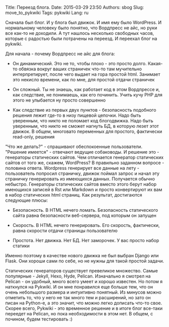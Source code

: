 Title: Переезд блога.
Date: 2015-03-29 23:50
Authors: sbog
Slug: move_to_pykwiki
Tags: pykwiki
Lang: ru

Сначала был блог. И у блога был движок. И имя ему было WordPress. И нормальному
человеку было понятно, что Вордпресс не айс, но руки все как-то не доходили. А
тут нашлось несколько свободных часов, которые с радостью были потрачены на
переезд. И переехал блог на pykwiki.

Для начала - почему Вордпресс не айс для блога:

* Он динамический. Это не то, чтобы плохо - это просто долго. Какая-то обвязка
вокруг ваших страничек что-то там мучительно интерпретирует, после чего выдает
на гора простой html. Занимает это некисло времени, как по мне, для простой
отдачи страничек

* Он сложный. Ты не знаешь, как работает код в этом Вордпрессе и, как следствие,
не понимаешь, как его починить. Учить кучу PHP для этого не улыбается ну
просто совершенно

* Как следствие из первых двух пунктов - безопасность подобного решения лежит
где-то в низу пищевой цепочки. Надо быть уверенным, что никто не поломает код
блогодвижка. Надо быть уверенным, что никто не сможет нагнуть БД, в которую
лезет этот движок. В общем, многовато переменных для простого, фактически
read-only, решения


"Что же делать?" - спрашивают обеспокоенные пользователи. "Решение имеется" - 
отвечают ведущие собаководы. И решение это - генераторы статических сайтов.
Чем отличается генератор статических сайтов от того же, скажем, WordPress? В
правильно заданном вопросе - половина ответа. Wordpress генерирует все данные
на лету - пользователь попросил страничку, движок поймал запрос и начал эту
страничку генерировать из имеющихся данных. Получается обычно небыстро.
Генераторы статических сайтов вместо этого берут набор имеющихся записей в 
Rst или Markdown и просто конвертируют их вам в набор статических html страниц.
Как результат, достигаются следующие плюсы:

* Безопасность. В HTML нечего ломать. Безопасность статического сайта равна
безопасности веб-сервера, под которым он запущен

* Скорость. В HTML нечего генерировать. Его скорость, фактически, равна
скорости отдачи страницы пользователю

* Простота. Нет движка. Нет БД. Нет заморочек. У вас просто набор статики

Именно поэтому в качестве нового движка не был выбран Django или Flask. Они
хороши сами по себе, но не нужны для такой простой задачи.

Статических генераторов существует превеликое множество. Самые популярные -
Jekyll, Hexo, Hyde, Pelican. Изначально я смотрел на Pelican - он удобный,
много всего умеет и хорошо известен. Но потом я наткнулся на Pykwiki. И он
мне понравился еще больше тем, что он очень небольшого размера и интуитивно
понятный. Из минусов можно отметить то, что у него не так много тем и
расширений, но зато он писан на Python-е, а это значит, что можно легко
дописать что-то свое.
Скорее всего, Pykwiki - это временное решение и в итоге блог все-таки переедет
на Pelican, но пока необходимости в этом нет. В общем, с почином, будем 
тестировать :)
